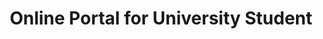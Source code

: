 ---
title: "Online Portal for University Student" 
summary: "This project focused more on getting hands on experience with processes that take place while developing a software"
ShowToc: true
---